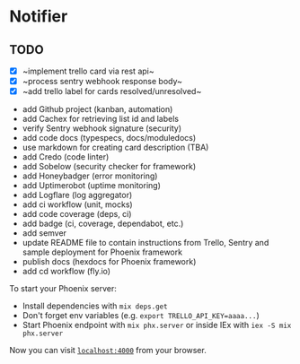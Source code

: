 # Notifier

## TODO

- [x] ~implement trello card via rest api~
- [x] ~process sentry webhook response body~
- [x] ~add trello label for cards resolved/unresolved~
- add Github project (kanban, automation)
- add Cachex for retrieving list id and labels
- verify Sentry webhook signature (security)
- add code docs (typespecs, docs/moduledocs)
- use markdown for creating card description (TBA)
- add Credo (code linter)
- add Sobelow (security checker for framework)
- add Honeybadger (error monitoring)
- add Uptimerobot (uptime monitoring)
- add Logflare (log aggregator)
- add ci workflow (unit, mocks)
- add code coverage (deps, ci)
- add badge (ci, coverage, dependabot, etc.)
- add semver
- update README file to contain instructions from Trello, Sentry and sample deployment for Phoenix framework
- publish docs (hexdocs for Phoenix framework)
- add cd workflow (fly.io)

To start your Phoenix server:

  * Install dependencies with `mix deps.get`
  * Don't forget env variables (e.g. `export TRELLO_API_KEY=aaaa...`)
  * Start Phoenix endpoint with `mix phx.server` or inside IEx with `iex -S mix phx.server`

Now you can visit [`localhost:4000`](http://localhost:4000) from your browser.
